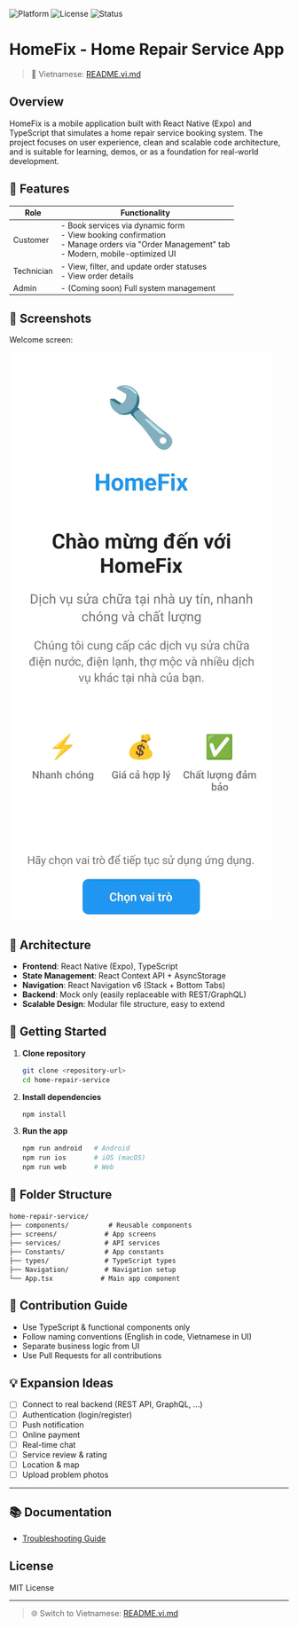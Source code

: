 


![Platform](https://img.shields.io/badge/platform-React%20Native-blue)
![License](https://img.shields.io/badge/license-MIT-green)
![Status](https://img.shields.io/badge/status-beta-orange)


# HomeFix - Home Repair Service App

> 📖 Vietnamese: [README.vi.md](./README.vi.md)

## Overview
HomeFix is a mobile application built with React Native (Expo) and TypeScript that simulates a home repair service booking system. The project focuses on user experience, clean and scalable code architecture, and is suitable for learning, demos, or as a foundation for real-world development.

## 🔑 Features

| Role        | Functionality                                                                 |
|-------------|-------------------------------------------------------------------------------|
| Customer    | - Book services via dynamic form <br> - View booking confirmation <br> - Manage orders via "Order Management" tab <br> - Modern, mobile-optimized UI |
| Technician  | - View, filter, and update order statuses <br> - View order details           |
| Admin       | - (Coming soon) Full system management                                        |

## 📱 Screenshots

Welcome screen:

![Welcome Screen](./App%20Welcome.jpg)

<!-- Add more screenshots here if available -->

## 🧱 Architecture

- **Frontend**: React Native (Expo), TypeScript
- **State Management**: React Context API + AsyncStorage
- **Navigation**: React Navigation v6 (Stack + Bottom Tabs)
- **Backend**: Mock only (easily replaceable with REST/GraphQL)
- **Scalable Design**: Modular file structure, easy to extend

## 🚀 Getting Started

1. **Clone repository**
   ```bash
   git clone <repository-url>
   cd home-repair-service
   ```
2. **Install dependencies**
   ```bash
   npm install
   ```
3. **Run the app**
   ```bash
   npm run android   # Android
   npm run ios       # iOS (macOS)
   npm run web       # Web
   ```

## 📂 Folder Structure

```
home-repair-service/
├── components/          # Reusable components
├── screens/            # App screens
├── services/           # API services
├── Constants/          # App constants
├── types/              # TypeScript types
├── Navigation/         # Navigation setup
└── App.tsx            # Main app component
```

## 🤝 Contribution Guide

- Use TypeScript & functional components only
- Follow naming conventions (English in code, Vietnamese in UI)
- Separate business logic from UI
- Use Pull Requests for all contributions

## 💡 Expansion Ideas

- [ ] Connect to real backend (REST API, GraphQL, ...)
- [ ] Authentication (login/register)
- [ ] Push notification
- [ ] Online payment
- [ ] Real-time chat
- [ ] Service review & rating
- [ ] Location & map
- [ ] Upload problem photos

---

## 📚 Documentation

- [Troubleshooting Guide](./docs/Troubleshooting.md)

## License

MIT License

---

> 🌐 Switch to Vietnamese: [README.vi.md](./README.vi.md)